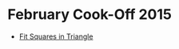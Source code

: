 # February Cook-Off 2015

* [Fit Squares in Triangle][]

[Fit Squares in Triangle]: https://www.codechef.com/COOK55/problems/TRISQ
